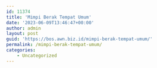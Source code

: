 ```yaml
---
id: 11374
title: 'Mimpi Berak Tempat Umum'
date: '2023-06-09T13:46:47+00:00'
author: admin
layout: post
guid: 'https://bos.awn.biz.id/mimpi-berak-tempat-umum/'
permalink: /mimpi-berak-tempat-umum/
categories:
    - Uncategorized
---
```


